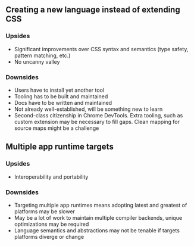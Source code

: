 ## Creating a new language instead of extending CSS
### Upsides
- Significant improvements over CSS syntax and semantics (type safety, pattern matching, etc.)
- No uncanny valley
### Downsides
- Users have to install yet another tool
- Tooling has to be built and maintained
- Docs have to be written and maintained
- Not already well-established, will be something new to learn
- Second-class citizenship in Chrome DevTools. Extra tooling, such as custom extension may be necessary to fill gaps. Clean mapping for source maps might be a challenge

## Multiple app runtime targets
### Upsides
- Interoperability and portability
### Downsides
- Targeting multiple app runtimes means adopting latest and greatest of platforms may be slower
- May be a lot of work to maintain multiple compiler backends, unique optimizations may be required
- Language semantics and abstractions may not be tenable if targets platforms diverge or change
